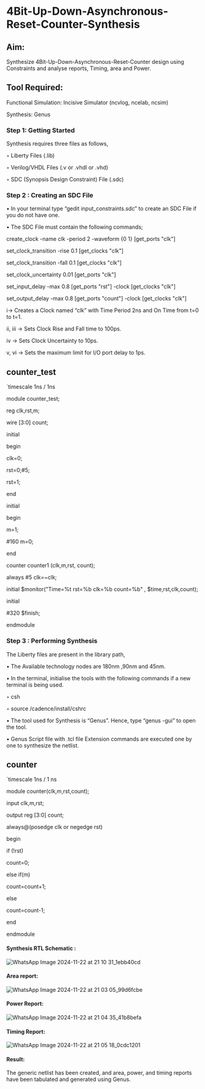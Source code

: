 # 4Bit-Up-Down-Asynchronous-Reset-Counter-Synthesis

## Aim:

Synthesize 4Bit-Up-Down-Asynchronous-Reset-Counter design using Constraints and analyse reports, Timing, area and Power.

## Tool Required:

Functional Simulation: Incisive Simulator (ncvlog, ncelab, ncsim)

Synthesis: Genus

### Step 1: Getting Started

Synthesis requires three files as follows,

◦ Liberty Files (.lib)

◦ Verilog/VHDL Files (.v or .vhdl or .vhd)

◦ SDC (Synopsis Design Constraint) File (.sdc)

 ### Step 2 : Creating an SDC File

•	In your terminal type “gedit input_constraints.sdc” to create an SDC File if you do not have one.

•	The SDC File must contain the following commands;

create_clock -name clk -period 2 -waveform {0 1} [get_ports "clk"]

set_clock_transition -rise 0.1 [get_clocks "clk"]

set_clock_transition -fall 0.1 [get_clocks "clk"]

set_clock_uncertainty 0.01 [get_ports "clk"]

set_input_delay -max 0.8 [get_ports "rst"] -clock [get_clocks "clk"]

set_output_delay -max 0.8 [get_ports "count"] -clock [get_clocks "clk"]

i→ Creates a Clock named “clk” with Time Period 2ns and On Time from t=0 to t=1.

ii, iii → Sets Clock Rise and Fall time to 100ps.

iv → Sets Clock Uncertainty to 10ps.

v, vi → Sets the maximum limit for I/O port delay to 1ps.


## counter_test

`timescale 1ns / 1ns

module counter_test;

reg clk,rst,m;

wire [3:0] count;

initial

begin

clk=0;

rst=0;#5;

rst=1;

end

initial

begin

m=1;

#160 m=0;

end

counter counter1 (clk,m,rst, count);

always #5 clk=~clk;
 
initial $monitor("Time=%t rst=%b clk=%b count=%b" , $time,rst,clk,count);

initial

#320 $finish;

endmodule


### Step 3 : Performing Synthesis

The Liberty files are present in the library path,

• The Available technology nodes are 180nm ,90nm and 45nm.

• In the terminal, initialise the tools with the following commands if a new terminal is being
used.

◦ csh

◦ source /cadence/install/cshrc

• The tool used for Synthesis is “Genus”. Hence, type “genus -gui” to open the tool.

• Genus Script file with .tcl file Extension commands are executed one by one to synthesize the netlist.


## counter

`timescale 1ns / 1 ns

module counter(clk,m,rst,count);

input clk,m,rst;

output reg [3:0] count;

always@(posedge clk or negedge rst)

begin

if (!rst)

count=0;

else if(m)

count=count+1;

else

count=count-1;

end

endmodule


#### Synthesis RTL Schematic :
![WhatsApp Image 2024-11-22 at 21 10 31_1ebb40cd](https://github.com/user-attachments/assets/7fa75ba3-042f-4f2a-923f-f0908d28f4eb)



#### Area report:
![WhatsApp Image 2024-11-22 at 21 03 05_99d6fcbe](https://github.com/user-attachments/assets/63563b00-473e-4438-978b-22720bc871ff)



#### Power Report:
![WhatsApp Image 2024-11-22 at 21 04 35_41b8befa](https://github.com/user-attachments/assets/aefcbe72-7baf-4043-9496-46c666644076)




#### Timing Report: 
![WhatsApp Image 2024-11-22 at 21 05 18_0cdc1201](https://github.com/user-attachments/assets/30540fc5-544c-43e9-9b9f-8ce66a11454c)



#### Result: 

The generic netlist has been created, and area, power, and timing reports have been tabulated and generated using Genus.





